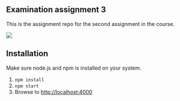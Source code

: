 ## Examination assignment 3
This is the assignment repo for the second assignment in the course. 

<img src= "https://github.com/1dv525/ay222cn-examination-3/blob/master/img.PNG?raw=true">

## Installation
Make sure node.js and npm is installed on your system.

1. `npm install`
2. `npm start`
3. Browse to [http://localhost:4000](http://localhost:4000)
